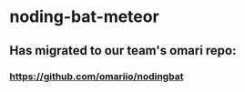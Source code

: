 # noding-bat-meteor
## Has migrated to our team's omari repo: 
### https://github.com/omariio/nodingbat
